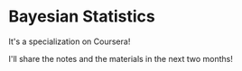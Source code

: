 # Bayesian Statistics

It's a specialization on Coursera!

I'll share the notes and the materials in the next two months!
